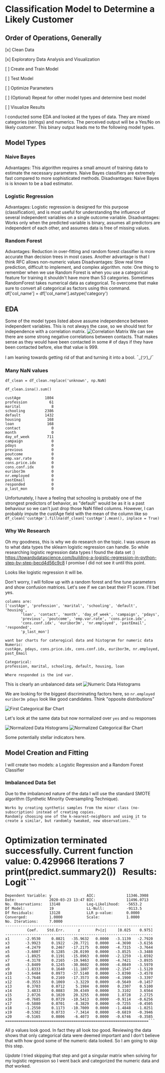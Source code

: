 # Classification Model to Determine a Likely Customer

## Order of Operations, Generally
[x] Clean Data

[x] Exploratory Data Analysis and Visualization

[ ] Create and Train Model

[ ] Test Model

[ ] Optimize Parameters

[ ] (Optional) Repeat for other model types and determine best model

[ ] Visualize Results

I conducted some EDA and looked at the types of data. They are mixed categories (strings) and numerics. The perceived output will be a Yes/No on likely customer. 
This binary output leads me to the following model types.

## Model Types
### Naive Bayes
Advantages: This algorithm requires a small amount of training data to estimate the necessary parameters.
Naive Bayes classifiers are extremely fast compared to more sophisticated methods.
Disadvantages: Naive Bayes is is known to be a bad estimator.

### Logistic Regression
Advantages: Logistic regression is designed for this purpose (classification), and is most useful for understanding the influence of several independent variables
on a single outcome variable.
Disadvantages: Works only when the predicted variable is binary, assumes all predictors are independent of each other, and assumes data is free of missing values.

### Random Forest 
Advantages: Reduction in over-fitting and random forest classifier is more accurate than decision trees in most cases.
Another advantage is that I think RFC allows non-numeric values
Disadvantages: Slow real time prediction, difficult to implement, and complex algorithm.
note:
One thing to remember when we use Random Forest is when you use a categorical feature for training it shouldn't have more than 53 categories. 
Sometimes RandomForest takes numerical data as categorical. To overcome that make sure to convert all categorical as factors using this command.
df['col_name'] = df['col_name'].astype('category')

## EDA
Some of the model types listed above assume independence between independent variables. This is not always the case, so we should test for independence with a correlation matrix.
![Correlation Matrix](Corr_Matrix.png)
We can see there are some strong negative correlations between contacts. That makes sense as they would have been contacted in some # of days if they have been contacted before, else that value is 999.

I am leaning towards getting rid of that and turning it into a bool. ˉ\_(ツ)_/ˉ

### Many NaN values
```df_clean = df_clean.replace('unknown', np.NaN)```

```df_clean.isna().sum()```

```
custAge           1804
profession          61
marital              8
schooling         2386
default           1432
housing            168
loan               168
contact              0
month                0
day_of_week        711
campaign             0
pdays                0
previous             0
poutcome             0
emp.var.rate         0
cons.price.idx       0
cons.conf.idx        0
euribor3m            0
nr.employed          0
pastEmail            0
responded            0
p_last_mon           0
```

Unfortunately, I have a feeling that schooling is probably one of the strongest predictors of behavior, as "default" would be as it is a past behaviour so we can't just drop those NaN filled columns.
However, I can probably impute the custAge field with the mean of the column like so `df_clean['custAge'].fillna(df_clean['custAge'].mean(), inplace = True)`

### Why We Research
Oh my goodness, this is why we do research on the topic. I was unsure as to what data types the sklearn logistic regression can handle. So while researching logistic regression data types I found the data set :)
https://towardsdatascience.com/building-a-logistic-regression-in-python-step-by-step-becd4d56c9c8
I promise I did not see it until this point.

Looks like logistic regression it will be.

Don't worry, I will follow up with a random forest and fine tune parameters and show confusion matrices. Let's see if we can beat their F1 score. I'll bet yes.

```
columns are:
['custAge', 'profession', 'marital', 'schooling', 'default', 'housing',
       'loan', 'contact', 'month', 'day_of_week', 'campaign', 'pdays',
       'previous', 'poutcome', 'emp.var.rate', 'cons.price.idx',
       'cons.conf.idx', 'euribor3m', 'nr.employed', 'pastEmail', 'responded',
       'p_last_mon']

want bar charts for caterogical data and histogram for numeric data
Numeric:
custAge, pdays, cons.price.idx, cons.conf.idx, euribor3m, nr.employed, past_Email

Categorical:
profession, marital, schooling, default, housing, loan

Where responded is the ind var.
```

This is clearly an unbalanced data set
![Numeric Data Histograms](EDA_hist.png)

We are looking for the biggest discriminating factors here, so `nr.employed euribor3m pdays` look like good candidates. Think "opposite distributions" 

![First Categorical Bar Chart](EDA_bar.png)

Let's look at the same data but now normalized over `yes` and `no` responses

![Normalized Data Histograms](EDA_hist_normed.png)
![Normalized Categorical Bar Chart](EDA_bar_normed.png)

Some potentially stellar indicators here.

## Model Creation and Fitting
I will create two models: a Logistic Regression and a Random Forest Classifier
### Imbalanced Data Set
Due to the imbalanced nature of the data I will use the standard SMOTE algorithm (Synthetic Minority Oversampling Technique). 
```At a high level, SMOTE:
Works by creating synthetic samples from the minor class (no-subscription) instead of creating copies.
Randomly choosing one of the k-nearest-neighbors and using it to create a similar, but randomly tweaked, new observations.```

```
Optimization terminated successfully.
         Current function value: 0.429966
         Iterations 7
print(predict.summary2())```
                        ``` Results: Logit```
=================================================================
```Model:              Logit            Pseudo R-squared: 0.380
Dependent Variable: y                AIC:              11346.3908
Date:               2020-03-23 13:47 BIC:              11496.0713
No. Observations:   13148            Log-Likelihood:   -5653.2
Df Model:           19               LL-Null:          -9113.5
Df Residuals:       13128            LLR p-value:      0.0000
Converged:          1.0000           Scale:            1.0000
No. Iterations:     7.0000
-------------------------------------------------------------------
          Coef.    Std.Err.      z       P>|z|     [0.025    0.975]
-------------------------------------------------------------------
x1       -2.9530     0.0821   -35.9632   0.0000   -3.1139   -2.7920
x3       -3.9923     0.1922   -20.7721   0.0000   -4.3690   -3.6156
x4       -4.2479     0.2467   -17.2175   0.0000   -4.7315   -3.7644
x5       -3.6007     0.1285   -28.0199   0.0000   -3.8525   -3.3488
x6       -1.8925     0.1191   -15.8963   0.0000   -2.1259   -1.6592
x7       -4.3178     0.2165   -19.9463   0.0000   -4.7421   -3.8935
x8       -3.8409     0.1245   -30.8602   0.0000   -4.0849   -3.5970
x9       -1.8333     0.1640   -11.1807   0.0000   -2.1547   -1.5120
x10      -3.6484     0.0973   -37.5140   0.0000   -3.8390   -3.4578
x11      -3.7648     0.2169   -17.3573   0.0000   -4.1900   -3.3397
x12      -0.3553     0.1069    -3.3229   0.0009   -0.5649   -0.1457
x13       0.3703     0.0712     5.1984   0.0000    0.2307    0.5100
x14       3.4833     0.0883    39.4349   0.0000    3.3102    3.6564
x15       2.0726     0.1020    20.3255   0.0000    1.8728    2.2725
x16      -0.7685     0.0729   -10.5413   0.0000   -0.9114   -0.6256
x17      -0.5880     0.0701    -8.3829   0.0000   -0.7255   -0.4505
x18      -1.2550     0.1173   -10.7009   0.0000   -1.4848   -1.0251
x19      -0.5382     0.0733    -7.3414   0.0000   -0.6819   -0.3946
x20      -0.5165     0.0806    -6.4073   0.0000   -0.6746   -0.3585
=================================================================```
```

All p values look good. In fact they all look *too* good. Reviewing the data shows that only categorical data were deemed important and I don't believe that with how good some of the numeric data looked. So I am going to skip this step.

*Update* I tried skipping that step and got a singular matrix when solving for my logistic regression so I went back and categorized the numeric data and *that* worked.

